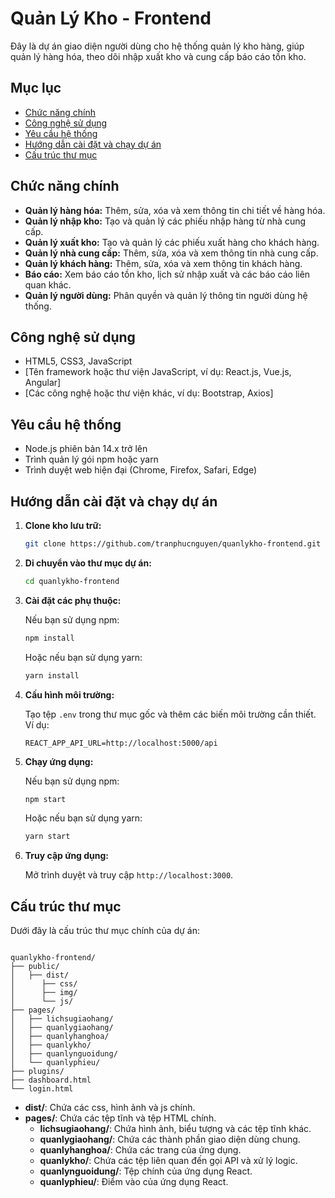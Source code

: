# Quản Lý Kho - Frontend

Đây là dự án giao diện người dùng cho hệ thống quản lý kho hàng, giúp quản lý hàng hóa, theo dõi nhập xuất kho và cung cấp báo cáo tồn kho.

## Mục lục

- [Chức năng chính](#chức-năng-chính)
- [Công nghệ sử dụng](#công-nghệ-sử-dụng)
- [Yêu cầu hệ thống](#yêu-cầu-hệ-thống)
- [Hướng dẫn cài đặt và chạy dự án](#hướng-dẫn-cài-đặt-và-chạy-dự-án)
- [Cấu trúc thư mục](#cấu-trúc-thư-mục)

## Chức năng chính

- **Quản lý hàng hóa:** Thêm, sửa, xóa và xem thông tin chi tiết về hàng hóa.
- **Quản lý nhập kho:** Tạo và quản lý các phiếu nhập hàng từ nhà cung cấp.
- **Quản lý xuất kho:** Tạo và quản lý các phiếu xuất hàng cho khách hàng.
- **Quản lý nhà cung cấp:** Thêm, sửa, xóa và xem thông tin nhà cung cấp.
- **Quản lý khách hàng:** Thêm, sửa, xóa và xem thông tin khách hàng.
- **Báo cáo:** Xem báo cáo tồn kho, lịch sử nhập xuất và các báo cáo liên quan khác.
- **Quản lý người dùng:** Phân quyền và quản lý thông tin người dùng hệ thống.

## Công nghệ sử dụng

- HTML5, CSS3, JavaScript
- [Tên framework hoặc thư viện JavaScript, ví dụ: React.js, Vue.js, Angular]
- [Các công nghệ hoặc thư viện khác, ví dụ: Bootstrap, Axios]

## Yêu cầu hệ thống

- Node.js phiên bản 14.x trở lên
- Trình quản lý gói npm hoặc yarn
- Trình duyệt web hiện đại (Chrome, Firefox, Safari, Edge)

## Hướng dẫn cài đặt và chạy dự án

1. **Clone kho lưu trữ:**

   ```bash
   git clone https://github.com/tranphucnguyen/quanlykho-frontend.git
   ```



2. **Di chuyển vào thư mục dự án:**

   ```bash
   cd quanlykho-frontend
   ```



3. **Cài đặt các phụ thuộc:**

   Nếu bạn sử dụng npm:

   ```bash
   npm install
   ```



   Hoặc nếu bạn sử dụng yarn:

   ```bash
   yarn install
   ```



4. **Cấu hình môi trường:**

   Tạo tệp `.env` trong thư mục gốc và thêm các biến môi trường cần thiết. Ví dụ:

   ```env
   REACT_APP_API_URL=http://localhost:5000/api
   ```



5. **Chạy ứng dụng:**

   Nếu bạn sử dụng npm:

   ```bash
   npm start
   ```



   Hoặc nếu bạn sử dụng yarn:

   ```bash
   yarn start
   ```



6. **Truy cập ứng dụng:**

   Mở trình duyệt và truy cập `http://localhost:3000`.

## Cấu trúc thư mục

Dưới đây là cấu trúc thư mục chính của dự án:

```

quanlykho-frontend/
├── public/
│   ├── dist/
│      ├── css/
│      ├── img/
│      └── js/
├── pages/
│   ├── lichsugiaohang/
│   ├── quanlygiaohang/
│   ├── quanlyhanghoa/
│   ├── quanlykho/
│   ├── quanlynguoidung/
│   └── quanlyphieu/
├── plugins/
├── dashboard.html
└── login.html
```



- **dist/**: Chứa các css, hình ảnh và js chính.
- **pages/**: Chứa các tệp tĩnh và tệp HTML chính.
  - **lichsugiaohang/**: Chứa hình ảnh, biểu tượng và các tệp tĩnh khác.
  - **quanlygiaohang/**: Chứa các thành phần giao diện dùng chung.
  - **quanlyhanghoa/**: Chứa các trang của ứng dụng.
  - **quanlykho/**: Chứa các tệp liên quan đến gọi API và xử lý logic.
  - **quanlynguoidung/**: Tệp chính của ứng dụng React.
  - **quanlyphieu/**: Điểm vào của ứng dụng React.
